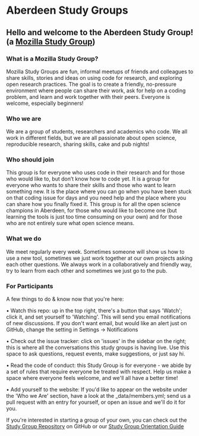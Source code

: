 # Aberdeen Study Groups

## Hello and welcome to the Aberdeen Study Group! (a [Mozilla Study Group](https://science.mozilla.org/blog/introducing-mozilla-science-study-groups))

### What is a Mozilla Study Group?

Mozilla Study Groups are fun, informal meetups of friends and colleagues to share skills, stories and ideas on using code for research, and exploring open research practices. The goal is to create a friendly, no-pressure environment where people can share their work, ask for help on a coding problem, and learn and work together with their peers. Everyone is welcome, especially beginners! 


### Who we are

We are a group of students, researchers and academics who code. We all work in different fields, but we are all passionate about open science, reproducible research, sharing skills, cake and pub nights! 


### Who should join

This group is for everyone who uses code in their research and for those who would like to, but don’t know how to code yet. It is a group for everyone who wants to share their skills and those who want to learn something new. 
It is the place where you can go when you have been stuck on that coding issue for days and you need help and the place where you can share how you finally fixed it.
This group is for all the open science champions in Aberdeen, for those who would like to become one (but learning the tools is just too time consuming on your own) and for those who are not entirely sure what open science means.


### What we do

We meet regularly every week. Sometimes someone will show us how to use a new tool, sometimes we just work together at our own projects asking each other questions. We always work in a collaboratively and friendly way, try to learn from each other and sometimes we just go to the pub.


### For Participants

A few things to do & know now that you're here:

•	Watch this repo: up in the top right, there's a button that says 'Watch'; click it, and set yourself to 'Watching'. This will send you email notifications of new discussions. If you don't want email, but would like an alert just on GitHub, change the setting in Settings -> Notifications 

•	Check out the issue tracker: click on 'issues' in the sidebar on the right; this is where all the conversations this study groups is having live. Use this space to ask questions, request events, make suggestions, or just say hi.

•	Read the code of conduct: this Study Group is for everyone - we abide by a set of rules that require everyone be treated with respect. Help us make a space where everyone feels welcome, and we'll all have a better time!

•	Add yourself to the website: If you'd like to appear on the website under the 'Who we Are' section, have a look at the _data/members.yml; send us a pull request with an entry for yourself, or open an issue and we'll do it for you.

If you're interested in starting a group of your own, you can check out the [Study Group Repository](https://github.com/mozillascience/studyGroup/blob/gh-pages/README.md) on GitHub or our [Study Group Orientation Guide](https://mozillascience.github.io/study-group-orientation/)







